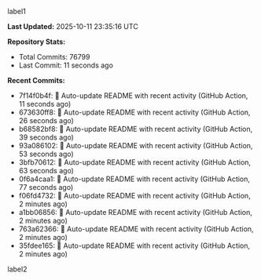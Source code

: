 
label1 
<!-- ACTIVITY_START -->
**Last Updated:** 2025-10-11 23:35:16 UTC

**Repository Stats:**
- Total Commits: 76799
- Last Commit: 11 seconds ago

**Recent Commits:**
- 7f14f0b4f: 🤖 Auto-update README with recent activity (GitHub Action, 11 seconds ago)
- 673630ff8: 🤖 Auto-update README with recent activity (GitHub Action, 26 seconds ago)
- b68582bf8: 🤖 Auto-update README with recent activity (GitHub Action, 39 seconds ago)
- 93a086102: 🤖 Auto-update README with recent activity (GitHub Action, 53 seconds ago)
- 3bfb70612: 🤖 Auto-update README with recent activity (GitHub Action, 63 seconds ago)
- 0f6a4caa1: 🤖 Auto-update README with recent activity (GitHub Action, 77 seconds ago)
- f06fd4732: 🤖 Auto-update README with recent activity (GitHub Action, 2 minutes ago)
- a1bb06856: 🤖 Auto-update README with recent activity (GitHub Action, 2 minutes ago)
- 763a62366: 🤖 Auto-update README with recent activity (GitHub Action, 2 minutes ago)
- 35fdee165: 🤖 Auto-update README with recent activity (GitHub Action, 2 minutes ago)
<!-- ACTIVITY_END -->

label2
